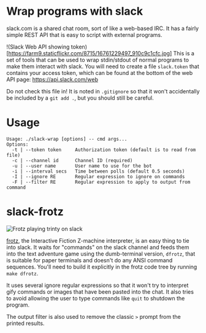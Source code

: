 Wrap programs with slack
===

slack.com is a shared chat room, sort of like a web-based IRC.
It has a fairly simple REST API that is easy to script with external
programs.

!(Slack Web API showing token)[https://farm9.staticflickr.com/8715/16761229497_910c9c1cfc.jpg]
This is a set of tools that can be used to wrap stdin/stdout of
normal programs to make them interact with slack. You will need to
create a file `slack.token` that contains your access token,
which can be found at the bottom of the web API page: https://api.slack.com/web

Do not check this file in!  It is noted in `.gitignore` so that it
won't accidentally be included by a `git add .`, but you should still
be careful.

Usage
===

    Usage: ./slack-wrap [options] -- cmd args...
    Options:
      -t | --token token     Authorization token (default is to read from file)
      -c | --channel id      Channel ID (required)
      -u | --user name       User name to use for the bot
      -i | --interval secs   Time between polls (default 0.5 seconds)
      -I | --ignore RE       Regular expression to ignore on commands
      -F | --filter RE       Regular expression to apply to output from command


slack-frotz
===
![Frotz playing trinty on slack](https://farm9.staticflickr.com/8715/16346258494_62564c392d.jpg)

[frotz](http://frotz.sourceforge.net/), the Interactive Fiction
Z-machine interpreter, is an easy thing to tie into slack.  It waits for
"commands" on the slack channel and feeds them into the text
adventure game using the dumb-terminal version, `dfrotz`, that is
suitable for paper terminals and doesn't do any ANSI command sequences.
You'll need to build it explicitly in the frotz code tree by running
`make dfrotz`.

It uses several ignore regular expressions so that it won't try to
interpret gify commands or images that have been pasted into the chat.
It also tries to avoid allowing the user to type commands like `quit`
to shutdown the program.

The output filter is also used to remove the classic `>` prompt from
the printed results.
